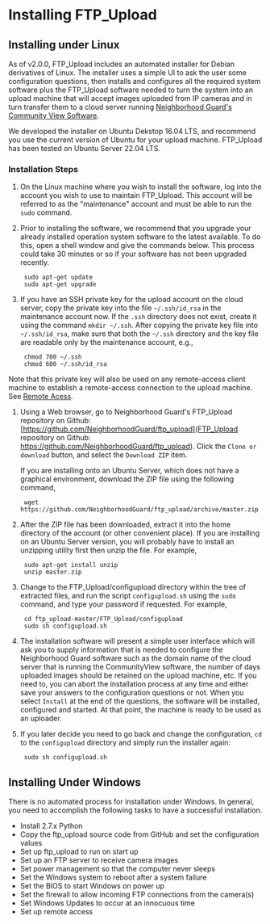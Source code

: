 # Installing FTP_Upload
## Installing under Linux

As of v2.0.0, FTP_Upload includes an automated installer for Debian derivatives of Linux. The installer uses a simple UI to ask the user some configuration questions, then installs and configures all the required system software plus the FTP_Upload software needed to turn the system into an upload machine that will accept images uploaded from IP cameras and in turn transfer them to a cloud server running [Neighborhood Guard's Community View Software](https://github.com/NeighborhoodGuard/CommunityView).

We developed the installer on Ubuntu Dekstop 16.04 LTS, and recommend you use the current version of Ubuntu for your upload machine.  FTP_Upload has been tested on Ubuntu Server 22.04 LTS.

### Installation Steps

1. On the Linux machine where you wish to install the software, log into the account you wish to use to maintain FTP_Upload.  This account will be referred to as the "maintenance" account and must be able to run the `sudo` command.

1. Prior to installing the software, we recommend that you upgrade your already installed operation system software to the latest available. To do this, open a shell window and give the commands below. This process could take 30 minutes or so if your software has not been upgraded recently.

        sudo apt-get update
        sudo apt-get upgrade

1. If you have an SSH private key for the upload account on the cloud server,
copy the private key into the file `~/.ssh/id_rsa` in the maintenance account now.  If the `.ssh` directory does not exist, create it using the command `mkdir ~/.ssh`.  After copying the private key file into `~/.ssh/id_rsa`, make sure that both the `~/.ssh` directory and the key file are readable only by the maintenance account, e.g., 

        chmod 700 ~/.ssh
        chmod 600 ~/.ssh/id_rsa

Note that this private key will also be used on any remote-access client machine to establish a remote-access connection to the upload machine.
See [Remote Acess](RemoteAccess.md).

1. Using a Web browser, go to Neighborhood Guard's FTP_Upload repository on Github: [https://github.com/NeighborhoodGuard/ftp_upload](FTP_Upload repository on Github: https://github.com/NeighborhoodGuard/ftp_upload).  Click the `Clone or download` button, and select the `Download ZIP` item.

    If you are installing onto an Ubuntu Server, which does not have a graphical environment, download the ZIP file using the following command,

        wget https://github.com/NeighborhoodGuard/ftp_upload/archive/master.zip

1. After the ZIP file has been downloaded, extract it into the home directory of the account (or other convenient place).  If you are installing on an Ubuntu Server version, you will probably have to install an unzipping utility first then unzip the file. For example,

        sudo apt-get install unzip
        unzip master.zip

1. Change to the FTP_Upload/configupload directory within the tree of extracted files, and run the script `configupload.sh` using the `sudo` command, and type your password if requested.  For example,

        cd ftp_upload-master/FTP_Upload/configupload
        sudo sh configupload.sh

1. The installation software will present a simple user interface which will ask you to supply information that is needed to configure the Neighborhood Guard software such as the domain name of the cloud server that is running the CommunityView software, the number of days uploaded images should be retained on the upload machine, etc. If you need to, you can abort the installation process at any time and either save your answers to the configuration questions or not. When you select `Install` at the end of the questions, the software will be installed, configured and started.  At that point, the machine is ready to be used as an uploader.

1. If you later decide you need to go back and change the configuration, `cd` to the `configupload` directory and simply run the installer again:

        sudo sh configupload.sh

## Installing Under Windows

There is no automated process for installation under Windows.  In general, you need to accomplish the following tasks to have a successful installation.

* Install 2.7.x Python
* Copy the ftp_upload source code from GitHub and set the configuration
values
* Set up ftp_upload to run on start up
* Set up an FTP server to receive camera images
* Set power management so that the computer never sleeps
* Set the Windows system to reboot after a system failure
* Set the BIOS to start Windows on power up
* Set the firewall to allow incoming FTP connections from the camera(s)
* Set Windows Updates to occur at an innocuous time
* Set up remote access
